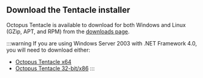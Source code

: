 ## Download the Tentacle installer

Octopus Tentacle is available to download for both Windows and Linux (GZip, APT, and RPM) from the [downloads page](https://octopus.com/downloads).

:::warning
If you are using Windows Server 2003 with .NET Framework 4.0, you will need to download either:
- [Octopus Tentacle x64](https://download.octopusdeploy.com/octopus/Octopus.Tentacle.3.0.26.0-x64.msi)
- [Octopus Tentacle 32-bit/x86](https://download.octopusdeploy.com/octopus/Octopus.Tentacle.3.0.26.0.msi)
:::